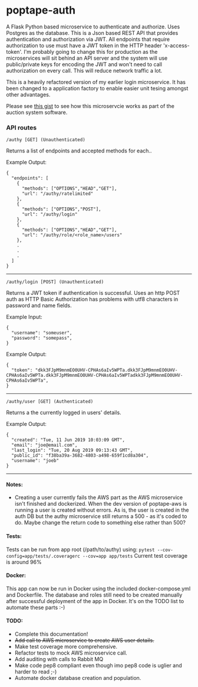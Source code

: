 # poptape-auth

A Flask Python based microservice to authenticate and authorize. Uses Postgres as the database. This is a Json based REST API that provides authentication and authorization via JWT. All endpoints that require authorization to use must have a JWT token in the HTTP header 'x-access-token'. I'm probably going to change this for production as the microservices will sit behind an API server and the system will use public/private keys for encoding the JWT and won't need to call authorization on every call. This will reduce network traffic a lot.

This is a heavily refactored version of my earlier login microservice. It has been changed to a application factory to enable easier unit tesing amongst other advantages.

Please see [this gist](https://gist.github.com/cliveyg/cf77c295e18156ba74cda46949231d69) to see how this microservcie works as part of the auction system software.

### API routes

```
/authy [GET] (Unauthenticated)
```
Returns a list of endpoints and accepted methods for each..

Example Output:
```
{
  "endpoints": [
    {
      "methods": ["OPTIONS","HEAD","GET"],
      "url": "/authy/ratelimited"
    },
    {
      "methods": ["OPTIONS","POST"],
      "url": "/authy/login"
    },
    {
      "methods": ["OPTIONS","HEAD","GET"],
      "url": "/authy/role/<role_name>/users"
    },
    .
    .
    .
  ]
}
```
---
```
/authy/login [POST] (Unauthenticated)
```
Returns a JWT token if authentication is successful. Uses an http POST auth 
as HTTP Basic Authorization has problems with utf8 characters in password and 
name fields.

Example Input:
```
{
  "username": "someuser",
  "password": "somepass",
}
```
Example Output:
```
{
  "token": "dkk3FJpM9mnmEO0UHV-CPHAs6aIv5WPTa.dkk3FJpM9mnmEO0UHV-CPHAs6aIv5WPTa.dkk3FJpM9mnmEO0UHV-CPHAs6aIv5WPTadkk3FJpM9mnmEO0UHV-CPHAs6aIv5WPTa",
}
```
---

```
/authy/user [GET] (Authenticated)
```
Returns a the currently logged in users' details.


Example Output:
```
{
  "created": "Tue, 11 Jun 2019 10:03:09 GMT",
  "email": "joe@email.com",
  "last_login": "Tue, 20 Aug 2019 09:13:43 GMT",
  "public_id": "f38ba39a-3682-4803-a498-659f1cd8a304",
  "username": "joeb"
}
```
---

#### Notes:
* Creating a user currently fails the AWS part as the AWS microservice isn't 
finished and dockerized. When the dev version of poptape-aws is running a user
is created without errors. As is, the user is created in the auth DB but the 
authy microservice still returns a 500 - as it's coded to do. Maybe change the 
return code to something else rather than 500?

#### Tests:
Tests can be run from app root (/path/to/authy) using: `pytest --cov-config=app/tests/.coveragerc --cov=app app/tests`
Current test coverage is around 96%

#### Docker:
This app can now be run in Docker using the included docker-compose.yml and Dockerfile. The database and roles still need to be created manually after successful deployment of the app in Docker. It's on the TODO list to automate these parts :-)

#### TODO:
* Complete this documentation!
* ~~Add call to AWS microservice to create AWS user details.~~
* Make test coverage more comprehensive.
* Refactor tests to mock AWS microservice call.
* Add auditing with calls to Rabbit MQ
* Make code pep8 compliant even though imo pep8 code is uglier and harder to read ;-)
* Automate docker database creation and population.


